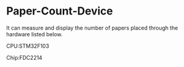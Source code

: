 # Paper-Count-Device
It can measure and display the number of papers placed through the hardware listed below.

CPU:STM32F103

Chip:FDC2214
